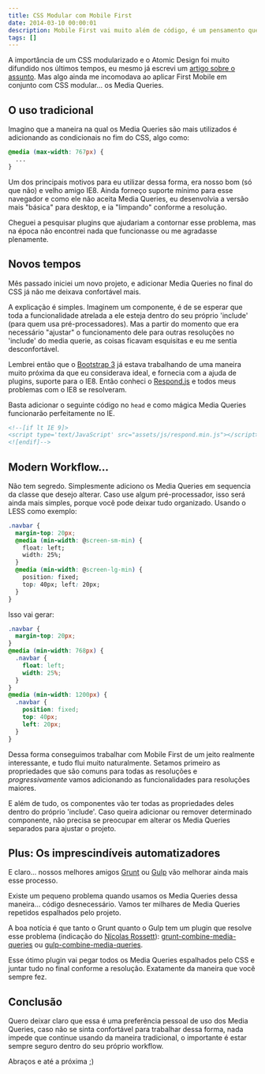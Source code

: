 ```yaml
---
title: CSS Modular com Mobile First
date: 2014-03-10 00:00:01
description: Mobile First vai muito além de código, é um pensamento que precisa existir desde o inicio do projeto. Mas nesse artigo vou abordar apenas codificação para tentar deixar o workflow mais agradável.
tags: []
---
```


A importância de um CSS modularizado e o Atomic Design foi muito difundido nos últimos tempos, eu mesmo já escrevi um [artigo sobre o assunto](/blog/2013/um-conto-sobre-componentizacao-e-quebra-de-paradigmas). Mas algo ainda me incomodava ao aplicar First Mobile em conjunto com CSS modular... os Media Queries.

## O uso tradicional

Imagino que a maneira na qual os Media Queries são mais utilizados é adicionando as condicionais no fim do CSS, algo como:

````css
@media (max-width: 767px) {
  ...
}
````

Um dos principais motivos para eu utilizar dessa forma, era nosso bom (só que não) e velho amigo IE8\. Ainda forneço suporte mínimo para esse navegador e como ele não aceita Media Queries, eu desenvolvia a versão mais "básica" para desktop, e ia "limpando" conforme a resolução.

Cheguei a pesquisar plugins que ajudariam a contornar esse problema, mas na época não encontrei nada que funcionasse ou me agradasse plenamente.

## Novos tempos

Mês passado iniciei um novo projeto, e adicionar Media Queries no final do CSS já não me deixava confortável mais.

A explicação é simples. Imaginem um componente, é de se esperar que toda a funcionalidade atrelada a ele esteja dentro do seu próprio 'include' (para quem usa pré-processadores). Mas a partir do momento que era necessário "ajustar" o funcionamento dele para outras resoluções no 'include' do media querie, as coisas ficavam esquisitas e eu me sentia desconfortável.

Lembrei então que o [Bootstrap 3](http://getbootstrap.com) já estava trabalhando de uma maneira muito próxima da que eu considerava ideal, e fornecia com a ajuda de plugins, suporte para o IE8\. Então conheci o [Respond.js](https://github.com/scottjehl/Respond) e todos meus problemas com o IE8 se resolveram.

Basta adicionar o seguinte código no `head` e como mágica Media Queries funcionarão perfeitamente no IE.

````html
<!--[if lt IE 9]>
<script type='text/JavaScript' src="assets/js/respond.min.js"></script>
<![endif]-->
````

## Modern Workflow...

Não tem segredo. Simplesmente adiciono os Media Queries em sequencia da classe que desejo alterar. Caso use algum pré-processador, isso será ainda mais simples, porque você pode deixar tudo organizado. Usando o LESS como exemplo:

````css
.navbar {
  margin-top: 20px;
  @media (min-width: @screen-sm-min) {
    float: left;
    width: 25%;
  }
  @media (min-width: @screen-lg-min) {
    position: fixed;
    top: 40px; left: 20px;
  }
}
````

Isso vai gerar:

````css
.navbar {
  margin-top: 20px;
}
@media (min-width: 768px) {
  .navbar {
    float: left;
    width: 25%;
  }
}
@media (min-width: 1200px) {
  .navbar {
    position: fixed;
    top: 40px;
    left: 20px;
  }
}
````

Dessa forma conseguimos trabalhar com Mobile First de um jeito realmente interessante, e tudo flui muito naturalmente. Setamos primeiro as propriedades que são comuns para todas as resoluções e _progressivamente_ vamos adicionando as funcionalidades para resoluções maiores.

E além de tudo, os componentes vão ter todas as propriedades deles dentro do próprio 'include'. Caso queira adicionar ou remover determinado componente, não precisa se preocupar em alterar os Media Queries separados para ajustar o projeto.

## Plus: Os imprescindíveis automatizadores

E claro... nossos melhores amigos [Grunt](http://gruntjs.com) ou [Gulp](http://gulpjs.com) vão melhorar ainda mais esse processo.

Existe um pequeno problema quando usamos os Media Queries dessa maneira... código desnecessário. Vamos ter milhares de Media Queries repetidos espalhados pelo projeto.

A boa notícia é que tanto o Grunt quanto o Gulp tem um plugin que resolve esse problema (indicação do [Nícolas Rossett](https://www.facebook.com/nicolas.rossett)): [grunt-combine-media-queries](https://github.com/buildingblocks/grunt-combine-media-queries) ou [gulp-combine-media-queries](https://github.com/konitter/gulp-combine-media-queries).

Esse ótimo plugin vai pegar todos os Media Queries espalhados pelo CSS e juntar tudo no final conforme a resolução. Exatamente da maneira que você sempre fez.

## Conclusão

Quero deixar claro que essa é uma preferência pessoal de uso dos Media Queries, caso não se sinta confortável para trabalhar dessa forma, nada impede que continue usando da maneira tradicional, o importante é estar sempre seguro dentro do seu próprio workflow.

Abraços e até a próxima ;)
